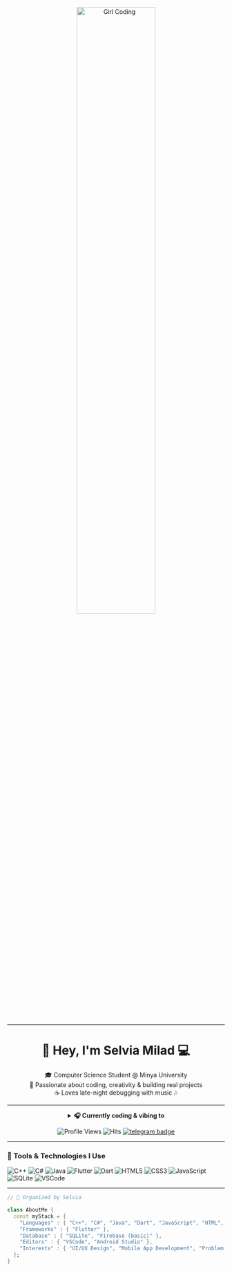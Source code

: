 <div align="center">

<img src="https://i.ibb.co/XXC7J9M/lavender-girl-coding.png" alt="Girl Coding" width="60%"/>  
<br>

---

# 💜 Hey, I'm **Selvia Milad** 💻  
🎓 Computer Science Student @ Minya University  
🌸 Passionate about coding, creativity & building real projects  
☕ Loves late-night debugging with music 🎶  

---

<details>
  <summary><b>🎧 Currently coding & vibing to</b></summary>
  <br>
  <a href="https://open.spotify.com/">
    <img src="https://spotify-readme.sp-xd.vercel.app/api/spotify" alt="Spotify Now Playing" />
  </a>
</details>

![Profile Views](https://komarev.com/ghpvc/?username=Selvia-Milad&style=flat&color=9B59B6&label=PROFILE+VIEWS)
![Hits](https://hits.seeyoufarm.com/api/count/incr/badge.svg?url=https://github.com/Selvia-Milad&count_bg=%23C39BD3&title_bg=%23555555&icon=github.svg&icon_color=%23E7E7E7&title=VISITS&edge_flat=false)
[![telegram badge](https://img.shields.io/badge/Telegram-lavender?style=flat&logo=telegram)](https://t.me/)

</div>

---

### 💫 Tools & Technologies I Use  

![C++](https://img.shields.io/badge/C%2B%2B-6C3483?style=flat&logo=c%2B%2B&logoColor=white)
![C#](https://img.shields.io/badge/C%23-8E44AD?style=flat&logo=c-sharp&logoColor=white)
![Java](https://img.shields.io/badge/Java-A569BD?style=flat&logo=java&logoColor=white)
![Flutter](https://img.shields.io/badge/Flutter-7D3C98?style=flat&logo=flutter&logoColor=white)
![Dart](https://img.shields.io/badge/Dart-BE90D4?style=flat&logo=dart&logoColor=white)
![HTML5](https://img.shields.io/badge/HTML5-E6B0AA?style=flat&logo=html5&logoColor=white)
![CSS3](https://img.shields.io/badge/CSS3-D7BDE2?style=flat&logo=css3&logoColor=white)
![JavaScript](https://img.shields.io/badge/JavaScript-F5EEF8?style=flat&logo=javascript&logoColor=5B2C6F)
![SQLite](https://img.shields.io/badge/SQLite-884EA0?style=flat&logo=sqlite&logoColor=white)
![VSCode](https://img.shields.io/badge/VS_Code-9B59B6?style=flat&logo=visual%20studio%20code&logoColor=white)


---

```dart
// 💜 Organized by Selvia

class AboutMe { 
  const myStack = {  
    "Languages" : { "C++", "C#", "Java", "Dart", "JavaScript", "HTML", "CSS" },
    "Frameworks" : { "Flutter" },
    "Database" : { "SQLite", "Firebase (basic)" },
    "Editors" : { "VSCode", "Android Studio" },
    "Interests" : { "UI/UX Design", "Mobile App Development", "Problem Solving" }
  };
}



